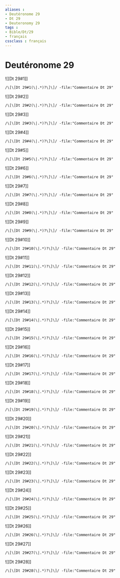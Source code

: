 ```yaml
---
aliases : 
- Deutéronome 29
- Dt 29
- Deuteronomy 29
tags : 
- Bible/Dt/29
- français
cssclass : français
---
```


# Deutéronome 29

![[Dt 29#1]]

```query
/\[\[Dt 29#1(\|.*)?\]\]/ -file:"Commentaire Dt 29"
```

![[Dt 29#2]]

```query
/\[\[Dt 29#2(\|.*)?\]\]/ -file:"Commentaire Dt 29"
```

![[Dt 29#3]]

```query
/\[\[Dt 29#3(\|.*)?\]\]/ -file:"Commentaire Dt 29"
```

![[Dt 29#4]]

```query
/\[\[Dt 29#4(\|.*)?\]\]/ -file:"Commentaire Dt 29"
```

![[Dt 29#5]]

```query
/\[\[Dt 29#5(\|.*)?\]\]/ -file:"Commentaire Dt 29"
```

![[Dt 29#6]]

```query
/\[\[Dt 29#6(\|.*)?\]\]/ -file:"Commentaire Dt 29"
```

![[Dt 29#7]]

```query
/\[\[Dt 29#7(\|.*)?\]\]/ -file:"Commentaire Dt 29"
```

![[Dt 29#8]]

```query
/\[\[Dt 29#8(\|.*)?\]\]/ -file:"Commentaire Dt 29"
```

![[Dt 29#9]]

```query
/\[\[Dt 29#9(\|.*)?\]\]/ -file:"Commentaire Dt 29"
```

![[Dt 29#10]]

```query
/\[\[Dt 29#10(\|.*)?\]\]/ -file:"Commentaire Dt 29"
```

![[Dt 29#11]]

```query
/\[\[Dt 29#11(\|.*)?\]\]/ -file:"Commentaire Dt 29"
```

![[Dt 29#12]]

```query
/\[\[Dt 29#12(\|.*)?\]\]/ -file:"Commentaire Dt 29"
```

![[Dt 29#13]]

```query
/\[\[Dt 29#13(\|.*)?\]\]/ -file:"Commentaire Dt 29"
```

![[Dt 29#14]]

```query
/\[\[Dt 29#14(\|.*)?\]\]/ -file:"Commentaire Dt 29"
```

![[Dt 29#15]]

```query
/\[\[Dt 29#15(\|.*)?\]\]/ -file:"Commentaire Dt 29"
```

![[Dt 29#16]]

```query
/\[\[Dt 29#16(\|.*)?\]\]/ -file:"Commentaire Dt 29"
```

![[Dt 29#17]]

```query
/\[\[Dt 29#17(\|.*)?\]\]/ -file:"Commentaire Dt 29"
```

![[Dt 29#18]]

```query
/\[\[Dt 29#18(\|.*)?\]\]/ -file:"Commentaire Dt 29"
```

![[Dt 29#19]]

```query
/\[\[Dt 29#19(\|.*)?\]\]/ -file:"Commentaire Dt 29"
```

![[Dt 29#20]]

```query
/\[\[Dt 29#20(\|.*)?\]\]/ -file:"Commentaire Dt 29"
```

![[Dt 29#21]]

```query
/\[\[Dt 29#21(\|.*)?\]\]/ -file:"Commentaire Dt 29"
```

![[Dt 29#22]]

```query
/\[\[Dt 29#22(\|.*)?\]\]/ -file:"Commentaire Dt 29"
```

![[Dt 29#23]]

```query
/\[\[Dt 29#23(\|.*)?\]\]/ -file:"Commentaire Dt 29"
```

![[Dt 29#24]]

```query
/\[\[Dt 29#24(\|.*)?\]\]/ -file:"Commentaire Dt 29"
```

![[Dt 29#25]]

```query
/\[\[Dt 29#25(\|.*)?\]\]/ -file:"Commentaire Dt 29"
```

![[Dt 29#26]]

```query
/\[\[Dt 29#26(\|.*)?\]\]/ -file:"Commentaire Dt 29"
```

![[Dt 29#27]]

```query
/\[\[Dt 29#27(\|.*)?\]\]/ -file:"Commentaire Dt 29"
```

![[Dt 29#28]]

```query
/\[\[Dt 29#28(\|.*)?\]\]/ -file:"Commentaire Dt 29"
```

